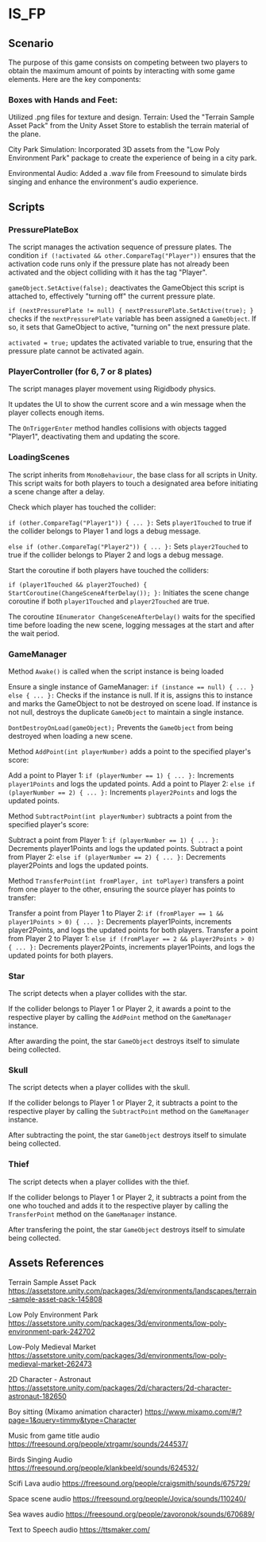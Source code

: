 # IS_FP

## Scenario
The purpose of this game consists on competing between two players to obtain the maximum amount of points by interacting with some game elements. Here are the key components:

### Boxes with Hands and Feet:

Utilized .png files for texture and design.
Terrain: Used the "Terrain Sample Asset Pack" from the Unity Asset Store to establish the terrain material of the plane.

City Park Simulation: Incorporated 3D assets from the "Low Poly Environment Park" package to create the experience of being in a city park.

Environmental Audio: Added a .wav file from Freesound to simulate birds singing and enhance the environment's audio experience.

## Scripts

### PressurePlateBox

The script manages the activation sequence of pressure plates.
The condition ```if (!activated && other.CompareTag("Player"))``` ensures that the activation code runs only if the pressure plate has not already been activated and the object colliding with it has the tag "Player".

```gameObject.SetActive(false);``` deactivates the GameObject this script is attached to, effectively "turning off" the current pressure plate.

```if (nextPressurePlate != null) { nextPressurePlate.SetActive(true); }``` checks if the ```nextPressurePlate``` variable has been assigned a ```GameObject```. If so, it sets that GameObject to active, "turning on" the next pressure plate.

```activated = true;``` updates the activated variable to true, ensuring that the pressure plate cannot be activated again.

### PlayerController (for 6, 7 or 8 plates)

The script manages player movement using Rigidbody physics.

It updates the UI to show the current score and a win message when the player collects enough items.

The ```OnTriggerEnter``` method handles collisions with objects tagged "Player1", deactivating them and updating the score.

### LoadingScenes

The script inherits from ```MonoBehaviour```, the base class for all scripts in Unity. This script waits for both players to touch a designated area before initiating a scene change after a delay.

Check which player has touched the collider:

```if (other.CompareTag("Player1")) { ... }:``` Sets ```player1Touched``` to true if the collider belongs to Player 1 and logs a debug message.

```else if (other.CompareTag("Player2")) { ... }:``` Sets ```player2Touched``` to true if the collider belongs to Player 2 and logs a debug message.

Start the coroutine if both players have touched the colliders:

```if (player1Touched && player2Touched) { StartCoroutine(ChangeSceneAfterDelay()); }:``` Initiates the scene change coroutine if both ```player1Touched``` and ```player2Touched``` are true.

The coroutine ```IEnumerator ChangeSceneAfterDelay()``` waits for the specified time before loading the new scene, logging messages at the start and after the wait period.

### GameManager

Method ```Awake()``` is called when the script instance is being loaded

Ensure a single instance of GameManager:
```if (instance == null) { ... } else { ... }:``` Checks if the instance is null. If it is, assigns this to instance and marks the GameObject to not be destroyed on scene load. If instance is not null, destroys the duplicate ```GameObject``` to maintain a single instance.

```DontDestroyOnLoad(gameObject);``` Prevents the ```GameObject``` from being destroyed when loading a new scene.


Method ```AddPoint(int playerNumber)``` adds a point to the specified player's score:

Add a point to Player 1:
```if (playerNumber == 1) { ... }:``` Increments ```player1Points``` and logs the updated points.
Add a point to Player 2:
```else if (playerNumber == 2) { ... }:``` Increments ```player2Points``` and logs the updated points.

Method ```SubtractPoint(int playerNumber)``` subtracts a point from the specified player's score:

Subtract a point from Player 1:
```if (playerNumber == 1) { ... }:``` Decrements player1Points and logs the updated points.
Subtract a point from Player 2:
```else if (playerNumber == 2) { ... }:``` Decrements player2Points and logs the updated points.

Method ```TransferPoint(int fromPlayer, int toPlayer)``` transfers a point from one player to the other, ensuring the source player has points to transfer:

Transfer a point from Player 1 to Player 2:
```if (fromPlayer == 1 && player1Points > 0) { ... }:``` Decrements player1Points, increments player2Points, and logs the updated points for both players.
Transfer a point from Player 2 to Player 1:
```else if (fromPlayer == 2 && player2Points > 0) { ... }:``` Decrements player2Points, increments player1Points, and logs the updated points for both players.

### Star

The script detects when a player collides with the star.

If the collider belongs to Player 1 or Player 2, it awards a point to the respective player by calling the ```AddPoint``` method on the ```GameManager``` instance.

After awarding the point, the star ```GameObject``` destroys itself to simulate being collected.

### Skull

The script detects when a player collides with the skull.

If the collider belongs to Player 1 or Player 2, it subtracts a point to the respective player by calling the ```SubtractPoint``` method on the ```GameManager``` instance.

After subtracting the point, the star ```GameObject``` destroys itself to simulate being collected.

### Thief

The script detects when a player collides with the thief.

If the collider belongs to Player 1 or Player 2, it subtracts a point from the one who touched and adds it to the respective player by calling the ```TransferPoint``` method on the ```GameManager``` instance.

After transfering the point, the star ```GameObject``` destroys itself to simulate being collected.

## Assets References

Terrain Sample Asset Pack https://assetstore.unity.com/packages/3d/environments/landscapes/terrain-sample-asset-pack-145808

Low Poly Environment Park https://assetstore.unity.com/packages/3d/environments/low-poly-environment-park-242702

Low-Poly Medieval Market https://assetstore.unity.com/packages/3d/environments/low-poly-medieval-market-262473

2D Character - Astronaut https://assetstore.unity.com/packages/2d/characters/2d-character-astronaut-182650

Boy sitting (Mixamo animation character) https://www.mixamo.com/#/?page=1&query=timmy&type=Character

Music from game title audio https://freesound.org/people/xtrgamr/sounds/244537/

Birds Singing Audio https://freesound.org/people/klankbeeld/sounds/624532/

Scifi Lava audio https://freesound.org/people/craigsmith/sounds/675729/

Space scene audio https://freesound.org/people/Jovica/sounds/110240/

Sea waves audio https://freesound.org/people/zavoronok/sounds/670689/

Text to Speech audio https://ttsmaker.com/
